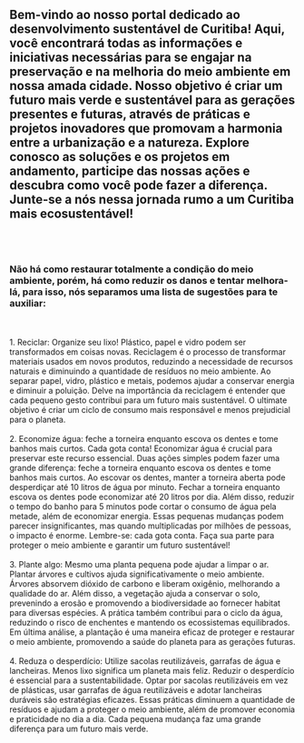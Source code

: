 <h2>Bem-vindo ao nosso portal dedicado ao desenvolvimento sustentável de Curitiba! Aqui, você encontrará todas as informações e iniciativas necessárias para se engajar na preservação e na melhoria do meio ambiente em nossa amada cidade. Nosso objetivo é criar um futuro mais verde e sustentável para as gerações presentes e futuras, através de práticas e projetos inovadores que promovam a harmonia entre a urbanização e a natureza. Explore conosco as soluções e os projetos em andamento, participe das nossas ações e descubra como você pode fazer a diferença. Junte-se a nós nessa jornada rumo a um Curitiba mais ecosustentável!</h2>
<br></br>
<h3>Não há como restaurar totalmente a condição do meio ambiente, porém, há como reduzir os danos e tentar melhora-lá, para isso, nós separamos uma lista de sugestões para te auxiliar:</h3>
<br></br>
1. Reciclar: Organize seu lixo! Plástico, papel e vidro podem ser transformados em coisas novas.
Reciclagem é o processo de transformar materiais usados em novos produtos, reduzindo a necessidade de recursos naturais e diminuindo a quantidade de resíduos no meio ambiente. Ao separar papel, vidro, plástico e metais, podemos ajudar a conservar energia e diminuir a poluição. Delve na importância da reciclagem é entender que cada pequeno gesto contribui para um futuro mais sustentável. O ultimate objetivo é criar um ciclo de consumo mais responsável e menos prejudicial para o planeta.
<br></br>
2. Economize água: feche a torneira enquanto escova os dentes e tome banhos mais curtos. Cada gota conta!
Economizar água é crucial para preservar este recurso essencial. Duas ações simples podem fazer uma grande diferença: feche a torneira enquanto escova os dentes e tome banhos mais curtos. Ao escovar os dentes, manter a torneira aberta pode desperdiçar até 10 litros de água por minuto. Fechar a torneira enquanto escova os dentes pode economizar até 20 litros por dia. Além disso, reduzir o tempo do banho para 5 minutos pode cortar o consumo de água pela metade, além de economizar energia. Essas pequenas mudanças podem parecer insignificantes, mas quando multiplicadas por milhões de pessoas, o impacto é enorme. Lembre-se: cada gota conta. Faça sua parte para proteger o meio ambiente e garantir um futuro sustentável!
<br></br>
3. Plante algo: Mesmo uma planta pequena pode ajudar a limpar o ar.
Plantar árvores e cultivos ajuda significativamente o meio ambiente. Árvores absorvem dióxido de carbono e liberam oxigênio, melhorando a qualidade do ar. Além disso, a vegetação ajuda a conservar o solo, prevenindo a erosão e promovendo a biodiversidade ao fornecer habitat para diversas espécies. A prática também contribui para o ciclo da água, reduzindo o risco de enchentes e mantendo os ecossistemas equilibrados. Em última análise, a plantação é uma maneira eficaz de proteger e restaurar o meio ambiente, promovendo a saúde do planeta para as gerações futuras.
<br></br>
4. Reduza o desperdício: Utilize sacolas reutilizáveis, garrafas de água e lancheiras. Menos lixo significa um planeta mais feliz.
Reduzir o desperdício é essencial para a sustentabilidade. Optar por sacolas reutilizáveis em vez de plásticas, usar garrafas de água reutilizáveis e adotar lancheiras duráveis são estratégias eficazes. Essas práticas diminuem a quantidade de resíduos e ajudam a proteger o meio ambiente, além de promover economia e praticidade no dia a dia. Cada pequena mudança faz uma grande diferença para um futuro mais verde.
